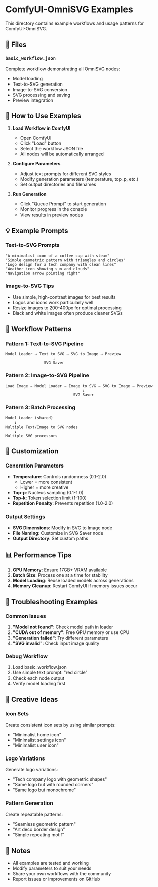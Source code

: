 # ComfyUI-OmniSVG Examples

This directory contains example workflows and usage patterns for ComfyUI-OmniSVG.

## 📁 Files

### `basic_workflow.json`
Complete workflow demonstrating all OmniSVG nodes:
- Model loading
- Text-to-SVG generation
- Image-to-SVG conversion
- SVG processing and saving
- Preview integration

## 🚀 How to Use Examples

1. **Load Workflow in ComfyUI**
   - Open ComfyUI
   - Click "Load" button
   - Select the workflow JSON file
   - All nodes will be automatically arranged

2. **Configure Parameters**
   - Adjust text prompts for different SVG styles
   - Modify generation parameters (temperature, top_p, etc.)
   - Set output directories and filenames

3. **Run Generation**
   - Click "Queue Prompt" to start generation
   - Monitor progress in the console
   - View results in preview nodes

## 💡 Example Prompts

### Text-to-SVG Prompts
```
"A minimalist icon of a coffee cup with steam"
"Simple geometric pattern with triangles and circles"
"Logo design for a tech company with clean lines"
"Weather icon showing sun and clouds"
"Navigation arrow pointing right"
```

### Image-to-SVG Tips
- Use simple, high-contrast images for best results
- Logos and icons work particularly well
- Resize images to 200-400px for optimal processing
- Black and white images often produce cleaner SVGs

## 🎯 Workflow Patterns

### Pattern 1: Text-to-SVG Pipeline
```
Model Loader → Text to SVG → SVG to Image → Preview
                     ↓
                 SVG Saver
```

### Pattern 2: Image-to-SVG Pipeline
```
Load Image → Model Loader → Image to SVG → SVG to Image → Preview
                                  ↓
                              SVG Saver
```

### Pattern 3: Batch Processing
```
Model Loader (shared)
    ↓
Multiple Text/Image to SVG nodes
    ↓
Multiple SVG processors
```

## 🔧 Customization

### Generation Parameters
- **Temperature**: Controls randomness (0.1-2.0)
  - Lower = more consistent
  - Higher = more creative
- **Top-p**: Nucleus sampling (0.1-1.0)
- **Top-k**: Token selection limit (1-100)
- **Repetition Penalty**: Prevents repetition (1.0-2.0)

### Output Settings
- **SVG Dimensions**: Modify in SVG to Image node
- **File Naming**: Customize in SVG Saver node
- **Output Directory**: Set custom paths

## 📊 Performance Tips

1. **GPU Memory**: Ensure 17GB+ VRAM available
2. **Batch Size**: Process one at a time for stability
3. **Model Loading**: Reuse loaded models across generations
4. **Memory Cleanup**: Restart ComfyUI if memory issues occur

## 🐛 Troubleshooting Examples

### Common Issues
1. **"Model not found"**: Check model path in loader
2. **"CUDA out of memory"**: Free GPU memory or use CPU
3. **"Generation failed"**: Try different parameters
4. **"SVG invalid"**: Check input image quality

### Debug Workflow
1. Load basic_workflow.json
2. Use simple text prompt: "red circle"
3. Check each node output
4. Verify model loading first

## 🎨 Creative Ideas

### Icon Sets
Create consistent icon sets by using similar prompts:
- "Minimalist home icon"
- "Minimalist settings icon"
- "Minimalist user icon"

### Logo Variations
Generate logo variations:
- "Tech company logo with geometric shapes"
- "Same logo but with rounded corners"
- "Same logo but monochrome"

### Pattern Generation
Create repeatable patterns:
- "Seamless geometric pattern"
- "Art deco border design"
- "Simple repeating motif"

## 📝 Notes

- All examples are tested and working
- Modify parameters to suit your needs
- Share your own workflows with the community
- Report issues or improvements on GitHub
